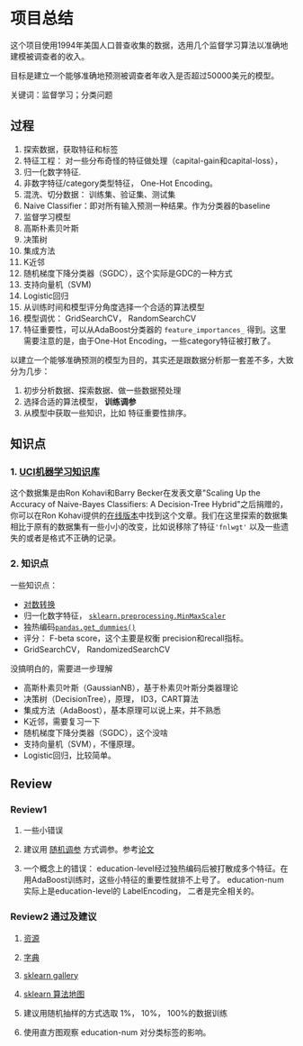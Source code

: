 

# 项目总结

这个项目使用1994年美国人口普查收集的数据，选用几个监督学习算法以准确地建模被调查者的收入。

目标是建立一个能够准确地预测被调查者年收入是否超过50000美元的模型。

关键词：监督学习；分类问题

## 过程

1. 探索数据，获取特征和标签
2. 特征工程： 对一些分布奇怪的特征做处理（capital-gain和capital-loss），
3. 归一化数字特征.
4. 非数字特征/category类型特征， One-Hot Encoding。
5. 混洗、切分数据： 训练集、验证集、测试集
6. Naive Classifier：即对所有输入预测一种结果。作为分类器的baseline
7. 监督学习模型
  1. 高斯朴素贝叶斯
  2. 决策树
  3. 集成方法
  4. K近邻
  5. 随机梯度下降分类器（SGDC），这个实际是GDC的一种方式
  6. 支持向量机（SVM)
  7. Logistic回归
8. 从训练时间和模型评分角度选择一个合适的算法模型
9. 模型调优： GridSearchCV， RandomSearchCV
10. 特征重要性，可以从AdaBoost分类器的 `feature_importances_` 得到。这里需要注意的是，由于One-Hot Encoding，一些category特征被打散了。

以建立一个能够准确预测的模型为目的，其实还是跟数据分析那一套差不多，大致分为几步：
1. 初步分析数据、探索数据、做一些数据预处理
2. 选择合适的算法模型， **训练调参**
3. 从模型中获取一些知识，比如 特征重要性排序。

## 知识点

### 1. [UCI机器学习知识库](https://archive.ics.uci.edu/ml/datasets/Census+Income)

这个数据集是由Ron Kohavi和Barry Becker在发表文章"Scaling Up the Accuracy of Naive-Bayes Classifiers: A Decision-Tree Hybrid"之后捐赠的，你可以在Ron Kohavi提供的[在线版本](https://www.aaai.org/Papers/KDD/1996/KDD96-033.pdf)中找到这个文章。我们在这里探索的数据集相比于原有的数据集有一些小小的改变，比如说移除了特征`'fnlwgt'` 以及一些遗失的或者是格式不正确的记录。

### 2. 知识点

一些知识点：

- <a href="https://en.wikipedia.org/wiki/Data_transformation_(statistics)">对数转换</a>
- 归一化数字特征， [`sklearn.preprocessing.MinMaxScaler`](http://scikit-learn.org/stable/modules/generated/sklearn.preprocessing.MinMaxScaler.html)
- 独热编码[`pandas.get_dummies()`](http://pandas.pydata.org/pandas-docs/stable/generated/pandas.get_dummies.html?highlight=get_dummies#pandas.get_dummies)
- 评分： F-beta score，这个主要是权衡 precision和recall指标。
- GridSearchCV， RandomizedSearchCV


没搞明白的，需要进一步理解
- 高斯朴素贝叶斯（GaussianNB），基于朴素贝叶斯分类器理论
- 决策树（DecisionTree），原理， ID3，CART算法
- 集成方法（AdaBoost），基本原理可以说上来，并不熟悉
- K近邻，需要复习一下
- 随机梯度下降分类器（SGDC），这个没啥
- 支持向量机（SVM），不懂原理。
- Logistic回归，比较简单。



## Review

### Review1

1. 一些小错误

2. 建议用 [随机调参](http://scikit-learn.org/stable/modules/generated/sklearn.model_selection.RandomizedSearchCV.html) 方式调参。参考[论文](http://www.jmlr.org/papers/volume13/bergstra12a/bergstra12a.pdf)

3. 一个概念上的错误： education-level经过独热编码后被打散成多个特征。在用AdaBoost训练时，这些小特征的重要性就排不上号了。 education-num 实际上是education-level的 LabelEncoding， 二者是完全相关的。

### Review2 通过及建议

1. [资源](https://www.datacamp.com/community/data-science-cheatsheets?page=3)

2. [字典](https://www.analyticsvidhya.com/glossary-of-common-statistics-and-machine-learning-terms/#one)

3. [sklearn gallery](http://scikit-learn.org/stable/auto_examples/index.html)

4. [sklearn 算法地图](http://scikit-learn.org/stable/tutorial/machine_learning_map/index.html)

5. 建议用随机抽样的方式选取 1%， 10%， 100%的数据训练

6. 使用直方图观察 education-num 对分类标签的影响。
